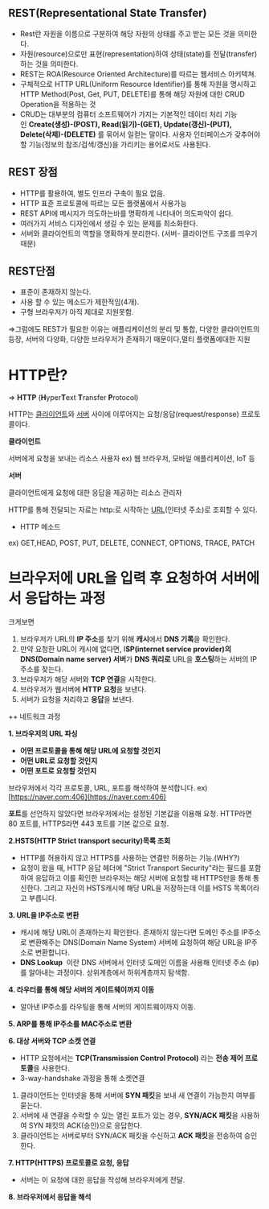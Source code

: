 
## REST(Representational State Transfer)

- Rest란 자원을 이름으로 구분하여 해당 자원의 상태를 주고 받는 모든 것을 의미한다.
- 자원(resource)으로만 표현(representation)하여 상태(state)를 전달(transfer)하는 것을 의미한다.
- REST는 ROA(Resource Oriented Architecture)를 따르는 웹서비스 아키텍쳐.
- 구체적으로 HTTP URL(Uniform Resource Identifier)를 통해 자원을 명시하고 HTTP Method(Post, Get, PUT, DELETE)를 통해 해당 자원에 대한 CRUD Operation을 적용하는 것
- CRUD는 대부분의 컴퓨터 소프트웨어가 가지는 기본적인 데이터 처리 기능인 **Create(생성)-(POST), Read(읽기)-(GET), Update(갱신)-(PUT), Delete(삭제)-(DELETE)**
를 묶어서 일컫는 말이다. 사용자 인터페이스가 갖추어야 할 기능(정보의 참조/검색/갱신)을 가리키는 용어로서도 사용된다.

## REST 장점

- HTTP를 활용하여, 별도 인프라 구축이 필요 없음.
- HTTP 표준 프로토콜에 따르는 모든 플랫폼에서 사용가능
- REST API에 메시지가 의도하는바를 명확하게 나타내어 의도파악이 쉽다.
- 여러가지 서비스 디자인에서 생길 수 있는 문제를 최소화한다.
- 서버와 클라이언트의 역할을 명확하게 분리한다. (서버- 클라이언트 구조를 띄우기 때문)

## REST단점

- 표준이 존재하지 않는다.
- 사용 할 수 있는 메소드가 제한적임(4개).
- 구형 브라우저가 아직 제대로 지원못함.

⇒그럼에도 REST가 필요한 이유는 애플리케이션의 분리 및 통합, 다양한 클라이언트의 등장, 서버의 다양화, 다양한 브라우저가 존재하기 때문이다,멀티 플랫폼에대한 지원
 
 # HTTP란?

⇒ **HTTP** (**H**yper**T**ext **T**ransfer **P**rotocol)

HTTP는 [클라이언트](https://ko.wikipedia.org/wiki/%ED%81%B4%EB%9D%BC%EC%9D%B4%EC%96%B8%ED%8A%B8)와 [서버](https://ko.wikipedia.org/wiki/%EC%84%9C%EB%B2%84) 사이에 이루어지는 요청/응답(request/response) 프로토콜이다.

**클라이언트**

서버에게 요청을 보내는 리소스 사용자 ex) 웹 브라우저, 모바일 애플리케이션, IoT 등

**서버**

클라이언트에게 요청에 대한 응답을 제공하는 리소스 관리자

HTTP를 통해 전달되는 자료는 http:로 시작하는 [URL](https://ko.wikipedia.org/wiki/URL)(인터넷 주소)로 조회할 수 있다.

- HTTP 메소드

ex) GET,HEAD, POST, PUT, DELETE, CONNECT, OPTIONS, TRACE, PATCH 

# 브라우저에 URL을 입력 후 요청하여 서버에서 응답하는 과정

크게보면 

1. 브라우저가 URL의 **IP 주소**를 찾기 위해 **캐시**에서 **DNS 기록**을 확인한다.
2. 만약 요청한 URL이 캐시에 없다면, I**SP(internet service provider)의 DNS(Domain name server) 서버**가 **DNS 쿼리로** URL을 **호스팅**하는 서버의 IP 주소를 찾는다.
3. 브라우저가 해당 서버와 **TCP 연결**을 시작한다.
4. 브라우저가 웹서버에 **HTTP 요청**을 보낸다.
5. 서버가 요청을 처리하고 **응답**을 보낸다.

++ 네트워크 과정 

**1. 브라우저의 URL 파싱**

- **어떤 프로토콜을 통해 해당 URL에 요청할 것인지**
- **어떤 URL로 요청할 것인지**
- **어떤 포트로 요청할 것인지**

브라우저에서 각각 프로토콜, URL, 포트를 해석하여 분석합니다. ex) [https://naver.com:406](https://naver.com:406) 

**포트**를 선언하지 않았다면 브라우저에서는 설정된 기본값을 이용해 요청. HTTP라면 80 포트를, HTTPS라면 443 포트를 기본 값으로 요청.

**2.HSTS(HTTP Strict transport security)목록 조회**

- HTTP를 허용하지 않고 HTTPS를 사용하는 연결만 허용하는 기능.(WHY?)
- 요청이 왔을 때, HTTP 응답 헤더에 "Strict Transport Security"라는 필드를 포함하여 응답하고 이를 확인한 브라우저는 해당 서버에 요청할 때 HTTPS만을 통해 통신한다. 그리고 자신의 HSTS캐시에 해당 URL을 저장하는데 이를 HSTS 목록이라고 부릅니다.

**3. URL을 IP주소로 변환**

- 캐시에 해당 URL이 존재하는지 확인한다. 존재하지 않는다면 도메인 주소를 IP주소로 변환해주는 DNS(Domain Name System) 서버에 요청하여 해당 URL을 IP주소로 변환합니다.
- **DNS Lookup**
 이란 DNS 서버에서 인터넷 도메인 이름을 사용해 인터넷 주소 (ip)를 알아내는 과정이다. 상위계층에서 하위계층까지 탐색함.

**4. 라우터를 통해 해당 서버의 게이트웨이까지 이동**

- 알아낸 IP주소를 라우팅을 통해 서버의 게이트웨이까지 이동.

**5. ARP를 통해 IP주소를 MAC주소로 변환**

**6. 대상 서버와 TCP 소켓 연결**

- HTTP 요청에서는 **TCP(Transmission Control Protocol)** 라는 **전송 제어 프로토콜**을 사용한다.
- 3-way-handshake 과정을 통해 소켓연결
1. 클라이언트는 인터넷을 통해 서버에 **SYN 패킷**을 보내 새 연결이 가능한지 여부를 묻는다.
2. 서버에 새 연결을 수락할 수 있는 열린 포트가 있는 경우, **SYN/ACK 패킷**을 사용하여 SYN 패킷의 ACK(승인)으로 응답한다.
3. 클라이언트는 서버로부터 SYN/ACK 패킷을 수신하고 **ACK 패킷**을 전송하여 승인한다.

**7. HTTP(HTTPS) 프로토콜로 요청, 응답**

- 서버는 이 요청에 대한 응답을 작성해 브라우저에게 전달.

**8. 브라우저에서 응답을 해석**
